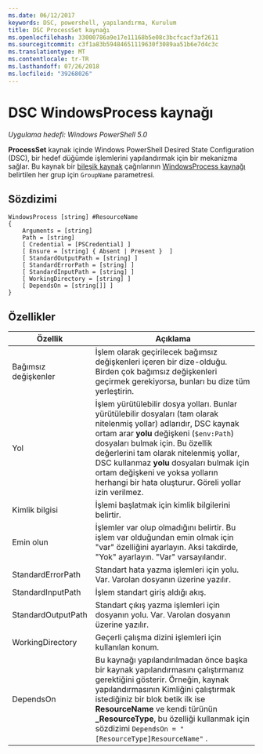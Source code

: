 ```yaml
---
ms.date: 06/12/2017
keywords: DSC, powershell, yapılandırma, Kurulum
title: DSC ProcessSet kaynağı
ms.openlocfilehash: 33000786a9e17e11168b5e08c3bcfcacf3af2611
ms.sourcegitcommit: c3f1a83b59484651119630f3089aa51b6e7d4c3c
ms.translationtype: MT
ms.contentlocale: tr-TR
ms.lasthandoff: 07/26/2018
ms.locfileid: "39268026"
---
```

# <a name="dsc-windowsprocess-resource"></a>DSC WindowsProcess kaynağı

_Uygulama hedefi: Windows PowerShell 5.0_

**ProcessSet** kaynak içinde Windows PowerShell Desired State Configuration (DSC), bir hedef düğümde işlemlerini yapılandırmak için bir mekanizma sağlar. Bu kaynak bir [bileşik kaynak](authoringResourceComposite.md) çağrılarının [WindowsProcess kaynağı](windowsProcessResource.md) belirtilen her grup için `GroupName` parametresi.

## <a name="syntax"></a>Sözdizimi

```
WindowsProcess [string] #ResourceName
{
    Arguments = [string]
    Path = [string]
    [ Credential = [PSCredential] ]
    [ Ensure = [string] { Absent | Present }  ]
    [ StandardOutputPath = [string] ]
    [ StandardErrorPath = [string] ]
    [ StandardInputPath = [string] ]
    [ WorkingDirectory = [string] ]
    [ DependsOn = [string[]] ]
}
```

## <a name="properties"></a>Özellikler

| Özellik | Açıklama |
| --- | --- |
| Bağımsız değişkenler| İşlem olarak geçirilecek bağımsız değişkenleri içeren bir dize-olduğu. Birden çok bağımsız değişkenleri geçirmek gerekiyorsa, bunları bu dize tüm yerleştirin.|
| Yol| İşlem yürütülebilir dosya yolları. Bunlar yürütülebilir dosyaları (tam olarak nitelenmiş yollar) adlarıdır, DSC kaynak ortam arar **yolu** değişkeni (`$env:Path`) dosyaları bulmak için. Bu özellik değerlerini tam olarak nitelenmiş yollar, DSC kullanmaz **yolu** dosyaları bulmak için ortam değişkeni ve yoksa yolların herhangi bir hata oluşturur. Göreli yollar izin verilmez.|
| Kimlik bilgisi| İşlemi başlatmak için kimlik bilgilerini belirtir.|
| Emin olun| İşlemler var olup olmadığını belirtir. Bu işlem var olduğundan emin olmak için "var" özelliğini ayarlayın. Aksi takdirde, "Yok" ayarlayın. "Var" varsayılandır.|
| StandardErrorPath| Standart hata yazma işlemleri için yolu. Var. Varolan dosyanın üzerine yazılır.|
| StandardInputPath| İşlem standart giriş aldığı akış.|
| StandardOutputPath| Standart çıkış yazma işlemleri için dosyanın yolu. Var. Varolan dosyanın üzerine yazılır.|
| WorkingDirectory| Geçerli çalışma dizini işlemleri için kullanılan konum.|
| DependsOn | Bu kaynağı yapılandırılmadan önce başka bir kaynak yapılandırmasını çalıştırmanız gerektiğini gösterir. Örneğin, kaynak yapılandırmasının Kimliğini çalıştırmak istediğiniz bir blok betik ilk ise **ResourceName** ve kendi türünün **_ResourceType**, bu özelliği kullanmak için sözdizimi `DependsOn = "[ResourceType]ResourceName"` .|